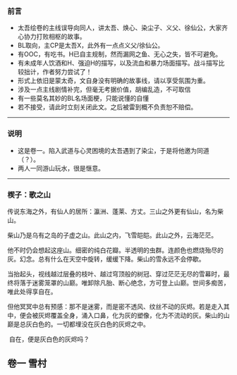 ### 前言

* 太吾绘卷的主线误导向同人，讲太吾、焕心、染尘子、义父、徐仙公，大家齐心协力打败相枢的故事。
* BL取向，主CP是太吾X，此外有一点点义父/徐仙公。
* 有OOC，有吃书。H已自主规制，然而漏网之鱼、无心之失，皆不可避免。
* 有未成年人饮酒和H、强迫H的描写，以及流血和暴力场面描写。战斗描写比较拙计，作者努力尝试了！
* 形式上依旧是蒙太奇，文自身没有明确的故事线，请以享受氛围为重。
* 涉及一点主线剧情补完，但毫无考据价值，胡编乱造，不可取信
* 有一些莫名其妙的BL名场面梗，只能说懂的自懂
* 若不接受，请此时立刻关闭此文。之后被雷到概不负责恕不赔偿。

____

### 说明

* 这是卷一。陷入武道与心灵困境的太吾遇到了染尘，于是将他邀为同道（？）。
* 两人一同游山玩水，很是惬意。

______

### 楔子：歌之山

​		传说东海之外，有仙人的居所：瀛洲、蓬莱、方丈。三山之外更有仙山，名为柴山。

​		柴山乃是乌有之岛的子虚之山。此山之内，飞雪皑皑。此山之外，云海茫茫。

​		他不时仍会想起这座山。细密的纯白花瓣。半透明的虫群。连颜色也燃烧殆尽的灰。幻念。总有什么在天空中旋转，缓缓下降。柴山的雪永远不会停歇。

​		当抬起头，视线越过层叠的枝叶、越过穹顶般的树冠、穿过茫茫无尽的雪幕时，最终将落于迷雾笼罩的山巅。唯卸除凡胎、断心绝念，方可登上山巅。世间多痴苦，唯此处得享自在。

​		但他冥冥中总有预感：那不是迷雾，而是密不透风、纹丝不动的灰烬。若是走入其中，便会被灰烬覆盖全身，涌入口鼻，化为灰的塑像，化为不流动的灰。柴山的山巅是总灰白色的。一切都埋没在灰白色的灰烬之中。

​		自在，便是灰白色的灰烬吗？



## 卷一 雪村

